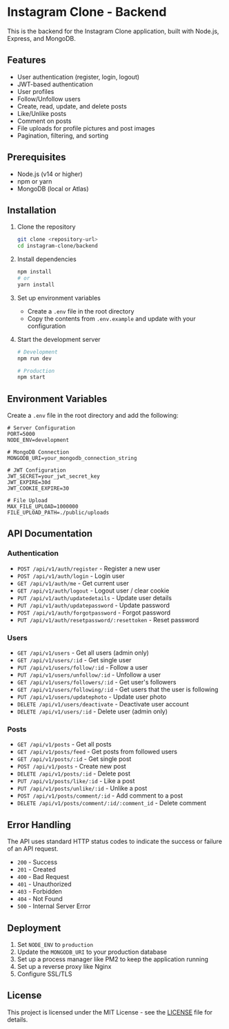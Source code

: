 # Instagram Clone - Backend

This is the backend for the Instagram Clone application, built with Node.js, Express, and MongoDB.

## Features

- User authentication (register, login, logout)
- JWT-based authentication
- User profiles
- Follow/Unfollow users
- Create, read, update, and delete posts
- Like/Unlike posts
- Comment on posts
- File uploads for profile pictures and post images
- Pagination, filtering, and sorting

## Prerequisites

- Node.js (v14 or higher)
- npm or yarn
- MongoDB (local or Atlas)

## Installation

1. Clone the repository
   ```bash
   git clone <repository-url>
   cd instagram-clone/backend
   ```

2. Install dependencies
   ```bash
   npm install
   # or
   yarn install
   ```

3. Set up environment variables
   - Create a `.env` file in the root directory
   - Copy the contents from `.env.example` and update with your configuration

4. Start the development server
   ```bash
   # Development
   npm run dev
   
   # Production
   npm start
   ```

## Environment Variables

Create a `.env` file in the root directory and add the following:

```
# Server Configuration
PORT=5000
NODE_ENV=development

# MongoDB Connection
MONGODB_URI=your_mongodb_connection_string

# JWT Configuration
JWT_SECRET=your_jwt_secret_key
JWT_EXPIRE=30d
JWT_COOKIE_EXPIRE=30

# File Upload
MAX_FILE_UPLOAD=1000000
FILE_UPLOAD_PATH=./public/uploads
```

## API Documentation

### Authentication

- `POST /api/v1/auth/register` - Register a new user
- `POST /api/v1/auth/login` - Login user
- `GET /api/v1/auth/me` - Get current user
- `GET /api/v1/auth/logout` - Logout user / clear cookie
- `PUT /api/v1/auth/updatedetails` - Update user details
- `PUT /api/v1/auth/updatepassword` - Update password
- `POST /api/v1/auth/forgotpassword` - Forgot password
- `PUT /api/v1/auth/resetpassword/:resettoken` - Reset password

### Users

- `GET /api/v1/users` - Get all users (admin only)
- `GET /api/v1/users/:id` - Get single user
- `PUT /api/v1/users/follow/:id` - Follow a user
- `PUT /api/v1/users/unfollow/:id` - Unfollow a user
- `GET /api/v1/users/followers/:id` - Get user's followers
- `GET /api/v1/users/following/:id` - Get users that the user is following
- `PUT /api/v1/users/updatephoto` - Update user photo
- `DELETE /api/v1/users/deactivate` - Deactivate user account
- `DELETE /api/v1/users/:id` - Delete user (admin only)

### Posts

- `GET /api/v1/posts` - Get all posts
- `GET /api/v1/posts/feed` - Get posts from followed users
- `GET /api/v1/posts/:id` - Get single post
- `POST /api/v1/posts` - Create new post
- `DELETE /api/v1/posts/:id` - Delete post
- `PUT /api/v1/posts/like/:id` - Like a post
- `PUT /api/v1/posts/unlike/:id` - Unlike a post
- `POST /api/v1/posts/comment/:id` - Add comment to a post
- `DELETE /api/v1/posts/comment/:id/:comment_id` - Delete comment

## Error Handling

The API uses standard HTTP status codes to indicate the success or failure of an API request.

- `200` - Success
- `201` - Created
- `400` - Bad Request
- `401` - Unauthorized
- `403` - Forbidden
- `404` - Not Found
- `500` - Internal Server Error

## Deployment

1. Set `NODE_ENV` to `production`
2. Update the `MONGODB_URI` to your production database
3. Set up a process manager like PM2 to keep the application running
4. Set up a reverse proxy like Nginx
5. Configure SSL/TLS

## License

This project is licensed under the MIT License - see the [LICENSE](LICENSE) file for details.
